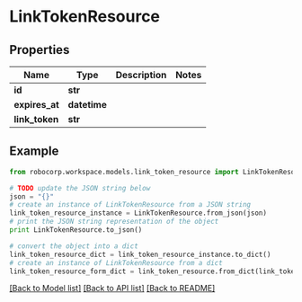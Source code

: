 # LinkTokenResource


## Properties
Name | Type | Description | Notes
------------ | ------------- | ------------- | -------------
**id** | **str** |  | 
**expires_at** | **datetime** |  | 
**link_token** | **str** |  | 

## Example

```python
from robocorp.workspace.models.link_token_resource import LinkTokenResource

# TODO update the JSON string below
json = "{}"
# create an instance of LinkTokenResource from a JSON string
link_token_resource_instance = LinkTokenResource.from_json(json)
# print the JSON string representation of the object
print LinkTokenResource.to_json()

# convert the object into a dict
link_token_resource_dict = link_token_resource_instance.to_dict()
# create an instance of LinkTokenResource from a dict
link_token_resource_form_dict = link_token_resource.from_dict(link_token_resource_dict)
```
[[Back to Model list]](../README.md#documentation-for-models) [[Back to API list]](../README.md#documentation-for-api-endpoints) [[Back to README]](../README.md)


